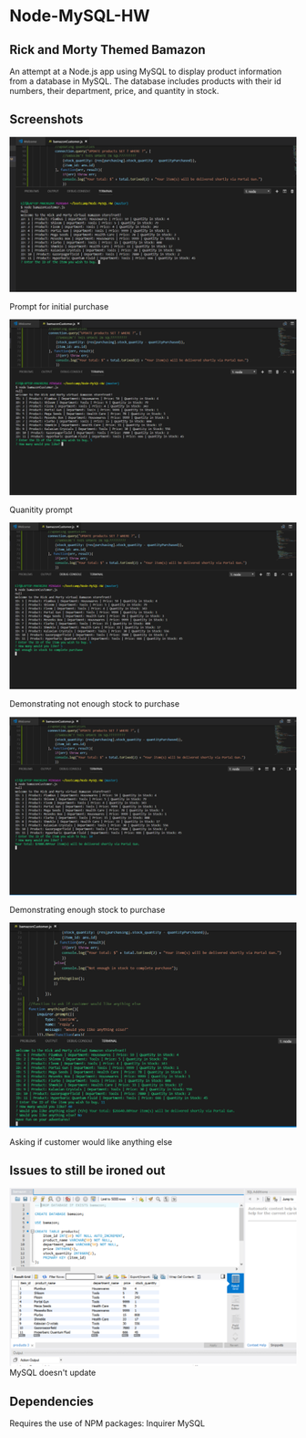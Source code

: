# Node-MySQL-HW
## Rick and Morty Themed Bamazon

An attempt at a Node.js app using MySQL to display product information from a database in MySQL.  The database includes products with their id numbers, their department, price, and quantity in stock.

## Screenshots
    
![](./assets/initialquery.png)
    
Prompt for initial purchase
    
![](./assets/itemquery.png)
    
 Quanitity prompt
    
 ![](./assets/notenoughstock.png)
    
 Demonstrating not enough stock to purchase
    
 ![](./assets/instock.png)
    
 Demonstrating enough stock to purchase
 
 ![](./assets/anythingelse.png)
 
 Asking if customer would like anything else

    
## Issues to still be ironed out


![](./assets/sqlnotupdating.png)
 MySQL doesn't update

    
## Dependencies
 
 Requires the use of NPM packages:
 Inquirer
 MySQL
